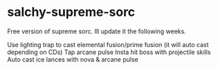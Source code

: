 # salchy-supreme-sorc

Free version of supreme sorc. Ill update it the following weeks.

Use lighting trap to cast elemental fusion/prime fusion (it will auto cast depending on CDs)
Tap arcane pulse
Insta hit boss with projectile skills
Auto cast ice lances with nova & arcane pulse
